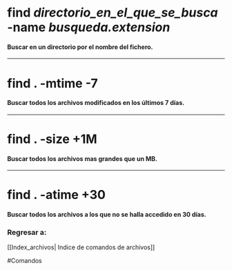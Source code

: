 # find *directorio_en_el_que_se_busca* -name *busqueda.extension*
#### Buscar en un directorio por el nombre del fichero.
---
# find . -mtime -7
#### Buscar todos los archivos modificados en los últimos 7 días.
---
# find . -size +1M
#### Buscar todos los archivos mas grandes que un MB.
---
# find . -atime +30
#### Buscar todos los archivos a los que no se halla accedido en 30 días.
### Regresar a: 
[[Index_archivos| Indice de comandos de archivos]]

#Comandos 